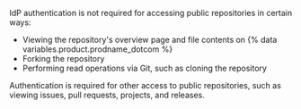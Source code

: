 IdP authentication is not required for accessing public repositories in certain ways:

- Viewing the repository's overview page and file contents on {% data variables.product.prodname_dotcom %}
- Forking the repository
- Performing read operations via Git, such as cloning the repository

Authentication is required for other access to public repositories, such as viewing issues, pull requests, projects, and releases.
